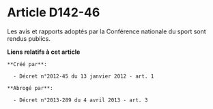 # Article D142-46

Les avis et rapports adoptés par la Conférence nationale du sport sont rendus publics.

**Liens relatifs à cet article**

	**Créé par**:

	  - Décret n°2012-45 du 13 janvier 2012 - art. 1

	**Abrogé par**:

	  - Décret n°2013-289 du 4 avril 2013 - art. 3
